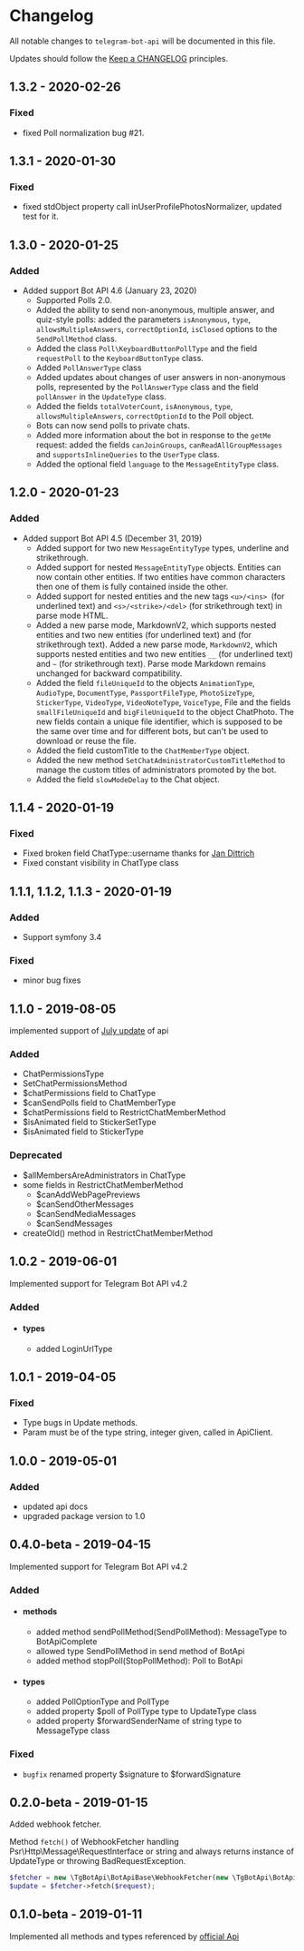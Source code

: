 # Changelog

All notable changes to `telegram-bot-api` will be documented in this file.

Updates should follow the [Keep a CHANGELOG](http://keepachangelog.com/) principles.

<!--- 
## NEXT - YYYY-MM-DD

### Added
- Nothing

### Deprecated
- Nothing

### Fixed
- Nothing

### Removed
- Nothing

### Security
- Nothing
--->

## 1.3.2 - 2020-02-26

### Fixed
- fixed Poll normalization bug #21.

## 1.3.1 - 2020-01-30

### Fixed
- fixed stdObject property call inUserProfilePhotosNormalizer, updated test for it.

## 1.3.0 - 2020-01-25

### Added
- Added support Bot API 4.6  (January 23, 2020)
    - Supported Polls 2.0.
    -  Added the ability to send non-anonymous, multiple answer, and quiz-style polls: added the parameters 
    `isAnonymous`, `type`, `allowsMultipleAnswers`, `correctOptionId`, 
    `isClosed` options to the `SendPollMethod` class.
    -  Added the class `Poll\KeyboardButtonPollType` and the field `requestPoll` to the `KeyboardButtonType` class.
    -  Added `PollAnswerType` class 
    -  Added updates about changes of user answers in non-anonymous polls, represented by the `PollAnswerType` class 
    and the field `pollAnswer` in the `UpdateType` class.
    -  Added the fields `totalVoterCount`, `isAnonymous`, `type`, `allowsMultipleAnswers`, 
    `correctOptionId` to the Poll object.
    -  Bots can now send polls to private chats.
    -  Added more information about the bot in response to the `getMe` request: 
    added the fields `canJoinGroups`, `canReadAllGroupMessages` and `supportsInlineQueries` to the `UserType` class.
    -  Added the optional field `language` to the `MessageEntityType` class.

## 1.2.0 - 2020-01-23

### Added
- Added support Bot API 4.5  (December 31, 2019)
    - Added support for two new `MessageEntityType` types, underline and strikethrough.
    - Added support for nested `MessageEntityType` objects. Entities can now contain other entities. 
    If two entities have common characters then one of them is fully contained inside the other.
    - Added support for nested entities and the new tags 
    `<u>/<ins> `(for underlined text) and `<s>/<strike>/<del>` (for strikethrough text) in parse mode HTML.
    - Added a new parse mode, MarkdownV2, which supports nested entities 
    and two new entities (for underlined text) and (for strikethrough text). 
    Added a new parse mode, `MarkdownV2`, which supports nested entities and two new entities 
    `__` (for underlined text) and `~` (for strikethrough text). 
    Parse mode Markdown remains unchanged for backward compatibility.
    - Added the field `fileUniqueId` to the objects `AnimationType`, `AudioType`, `DocumentType`, 
    `PassportFileType`, `PhotoSizeType`, `StickerType`, `VideoType`, `VideoNoteType`, `VoiceType`, 
    File and the fields `smallFileUniqueId` and `bigFileUniqueId` to the object ChatPhoto. 
    The new fields contain a unique file identifier, which is supposed to be the same over time and for different bots, 
    but can't be used to download or reuse the file.
    - Added the field customTitle to the `ChatMemberType` object.
    - Added the new method `SetChatAdministratorCustomTitleMethod` to manage the custom titles of administrators promoted by the bot.
    - Added the field `slowModeDelay` to the Chat object.

## 1.1.4 - 2020-01-19

### Fixed
- Fixed broken field ChatType::username thanks for [Jan Dittrich](https://github.com/jan-di)
- Fixed constant visibility in ChatType class

## 1.1.1, 1.1.2, 1.1.3 - 2020-01-19

### Added
- Support symfony 3.4

### Fixed
- minor bug fixes

## 1.1.0 - 2019-08-05
implemented support of [July update](https://core.telegram.org/bots/api#july-29-2019) of api 

### Added
- ChatPermissionsType 
- SetChatPermissionsMethod
- $chatPermissions field to ChatType
- $canSendPolls field to ChatMemberType
- $chatPermissions field to RestrictChatMemberMethod
- $isAnimated field to StickerSetType
- $isAnimated field to StickerType

### Deprecated
- $allMembersAreAdministrators in ChatType
- some fields in RestrictChatMemberMethod
    + $canAddWebPagePreviews
    + $canSendOtherMessages
    + $canSendMediaMessages
    + $canSendMessages
- createOld() method in RestrictChatMemberMethod

## 1.0.2 - 2019-06-01
Implemented support for Telegram Bot API v4.2
### Added
- #### types
   - added LoginUrlType

## 1.0.1 - 2019-04-05

### Fixed
- Type bugs in Update methods.
- Param must be of the type string, integer given, called in ApiClient.

## 1.0.0 - 2019-05-01

### Added
- updated api docs
- upgraded package version to 1.0 


## 0.4.0-beta - 2019-04-15
Implemented support for Telegram Bot API v4.2

### Added
- #### methods
   - added method sendPollMethod(SendPollMethod): MessageType to BotApiComplete 
   - allowed type SendPollMethod in send method of BotApi
   - added method stopPoll(StopPollMethod): Poll to BotApi
- #### types
   - added PollOptionType and PollType
   - added property $poll of PollType type to UpdateType class
   - added property $forwardSenderName of string type to MessageType class

### Fixed
- `bugfix` renamed property $signature to $forwardSignature 

## 0.2.0-beta - 2019-01-15

Added webhook fetcher.

Method `fetch()` of WebhookFetcher handling Psr\Http\Message\RequestInterface or string and always returns instance of UpdateType or throwing BadRequestException.
```php
$fetcher = new \TgBotApi\BotApiBase\WebhookFetcher(new \TgBotApi\BotApiBase\BotApiNormalizer());
$update = $fetcher->fetch($request);
```

## 0.1.0-beta - 2019-01-11

Implemented all methods and types referenced by [official Api](https://core.telegram.org/bots/api)

